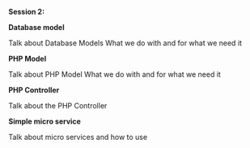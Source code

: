 **Session 2:**

**Database model**

Talk about Database Models
What we do with and for what we need it

**PHP Model**

Talk about PHP Model
What we do with and for what we need it

**PHP Controller**

Talk about the PHP Controller

**Simple micro service**

Talk about micro services and how to use
